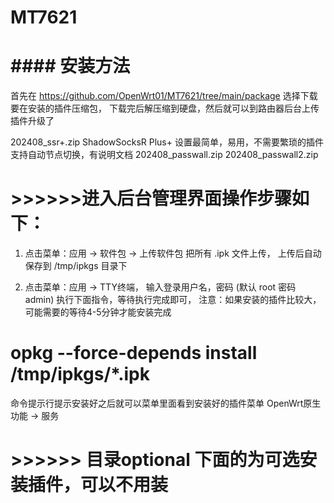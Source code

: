 # MT7621



# #### 安装方法 ######

首先在 https://github.com/OpenWrt01/MT7621/tree/main/package 选择下载要在安装的插件压缩包，
下载完后解压缩到硬盘，然后就可以到路由器后台上传插件升级了

202408_ssr+.zip  ShadowSocksR Plus+ 设置最简单，易用，不需要繁琐的插件支持自动节点切换，有说明文档 
202408_passwall.zip
202408_passwall2.zip


# >>>>>>进入后台管理界面操作步骤如下：

1. 点击菜单：应用 -> 软件包 -> 上传软件包 
把所有 .ipk 文件上传， 上传后自动保存到 /tmp/ipkgs 目录下

2. 点击菜单：应用 -> TTY终端， 
输入登录用户名，密码 (默认 root 密码 admin)
执行下面指令，等待执行完成即可， 注意：如果安装的插件比较大，可能需要的等待4-5分钟才能安装完成
	 

# opkg --force-depends install /tmp/ipkgs/*.ipk


命令提示行提示安装好之后就可以菜单里面看到安装好的插件菜单
OpenWrt原生功能 -> 服务



# >>>>>>  目录optional 下面的为可选安装插件，可以不用装


